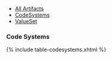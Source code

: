 <style>
  /* Style the tab content */
  .tabcontent {
    display: none;
  }
</style>
<ul class="nav nav-tabs">
  <li id="l1" class="nav-item">
    <a class="nav-link" href="./artifactsPage.html">All Artifacts</a>
  </li>
  <li  id="l2" class="nav-item active">
    <a class="nav-link" href="./codeSystems.html">CodeSystems</a>
  </li>
  <li id="l3" class="nav-item">
    <a class="nav-link" href="./valueSets.html">ValueSet</a>
  </li>
</ul>

<h3>Code Systems</h3>

<table class="table table-hover table-bordered table-sm">
  <col style="width:20%" />
  <tbody>
{% include table-codesystems.xhtml %}
  </tbody>
</table>
